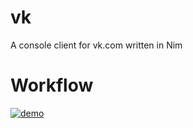 # vk
A console client for vk.com written in Nim

# Workflow
[![demo](https://asciinema.org/a/0s0f45dnh48ntz9i9d16f6zzt.png)](https://asciinema.org/a/0s0f45dnh48ntz9i9d16f6zzt?autoplay=1)
